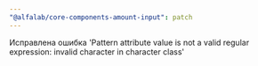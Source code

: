 ```yaml
---
"@alfalab/core-components-amount-input": patch
---
```


Исправлена ошибка 'Pattern attribute value is not a valid regular expression: invalid character in character class'
